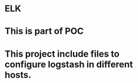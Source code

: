 # ELK
# This is part of POC

# This project include files to configure logstash in different hosts.
